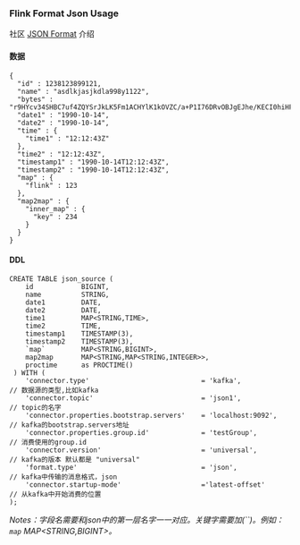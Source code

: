 <!-- 
使用Flink format json 的一个例子
-->
### Flink Format Json Usage
社区 [JSON Format](https://ci.apache.org/projects/flink/flink-docs-release-1.11/dev/table/connectors/formats/json.html) 介绍
#### 数据
```
{
  "id" : 1238123899121,
  "name" : "asdlkjasjkdla998y1122",
  "bytes" : "r9HYcv34SHBC7uf4ZQYSrJkLK5Fm1ACHYlK1kOVZC/a+P1I76DRvOBJgEJhe/KECI0hiHFH7OZoRBm1eFGymdycfJu37gSfFfZP3Jl/O5aLKevTbQynhLD7q9a8CkSSRGWR6lQA==",
  "date1" : "1990-10-14",
  "date2" : "1990-10-14",
  "time" : {
    "time1" : "12:12:43Z"
  },
  "time2" : "12:12:43Z",
  "timestamp1" : "1990-10-14T12:12:43Z",
  "timestamp2" : "1990-10-14T12:12:43Z",
  "map" : {
    "flink" : 123
  },
  "map2map" : {
    "inner_map" : {
      "key" : 234
    }
  }
}
```

#### DDL
```
CREATE TABLE json_source (
    id            BIGINT,
    name          STRING,
    date1         DATE,
    date2         DATE,
    time1         MAP<STRING,TIME>,
    time2         TIME,
    timestamp1    TIMESTAMP(3),
    timestamp2    TIMESTAMP(3),
    `map`         MAP<STRING,BIGINT>,
    map2map       MAP<STRING,MAP<STRING,INTEGER>>,
    proctime      as PROCTIME()
 ) WITH (
    'connector.type'                            = 'kafka',              // 数据源的类型,比如kafka
    'connector.topic'                           = 'json1',              // topic的名字
    'connector.properties.bootstrap.servers'    = 'localhost:9092',     // kafka的bootstrap.servers地址
    'connector.properties.group.id'             = 'testGroup',          // 消费使用的group.id
    'connector.version'                         = 'universal',          // kafka的版本 默认都是 "universal"
    'format.type'                               = 'json',               // kafka中传输的消息格式，json
    'connector.startup-mode'                    ='latest-offset'        // 从kafka中开始消费的位置
);
```
*Notes：字段名需要和json中的第一层名字一一对应。关键字需要加(``)。例如： `map`  MAP<STRING,BIGINT>。*
